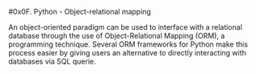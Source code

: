 #0x0F. Python - Object-relational mapping

An object-oriented paradigm can be used to interface with a relational 
database through the use of Object-Relational Mapping (ORM), a programming
technique. Several ORM frameworks for Python make this process easier by giving
users an alternative to directly interacting with databases via SQL querie.
